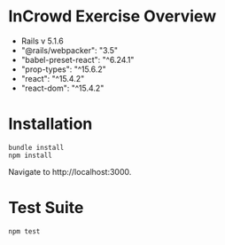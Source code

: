 # InCrowd Exercise Overview
* Rails v 5.1.6
* "@rails/webpacker": "3.5"
* "babel-preset-react": "^6.24.1"
* "prop-types": "^15.6.2"
* "react": "^15.4.2"
* "react-dom": "^15.4.2"

# Installation
```
bundle install
npm install
```

Navigate to http://localhost:3000.

# Test Suite
```
npm test
```
